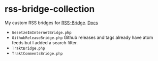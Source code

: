 # rss-bridge-collection
My custom RSS bridges for [RSS-Bridge](https://github.com/RSS-Bridge/rss-bridge). 
[Docs](https://rss-bridge.github.io/rss-bridge/index.html)

* `GesetzeImInternetBridge.php` 
* `GithubReleaseBridge.php`  Github releases and tags already have atom feeds but I added a search filter.  
* `TraktBridge.php` 
* `TraktCommentsBridge.php` 
